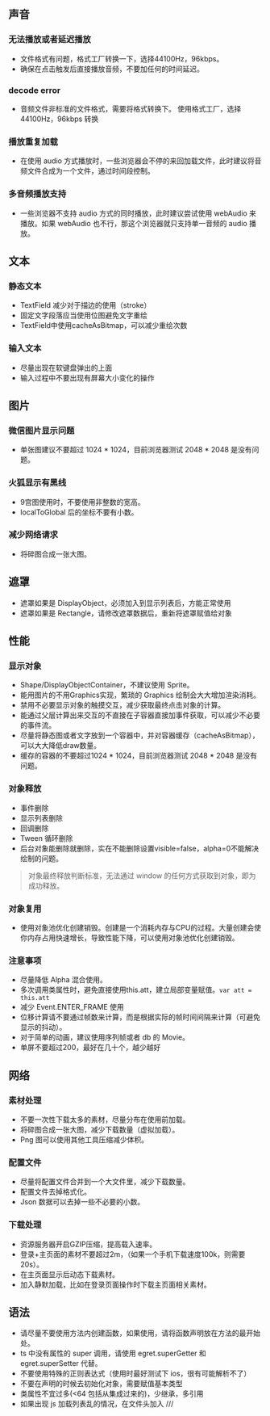 ## 声音

### 无法播放或者延迟播放

* 文件格式有问题，格式工厂转换一下，选择44100Hz，96kbps。
* 确保在点击触发后直接播放音频，不要加任何的时间延迟。

### decode error 

* 音频文件非标准的文件格式，需要将格式转换下。 使用格式工厂，选择44100Hz，96kbps 转换

### 播放重复加载

* 在使用 audio 方式播放时，一些浏览器会不停的来回加载文件，此时建议将音频文件合成为一个文件，通过时间段控制。

### 多音频播放支持

* 一些浏览器不支持 audio 方式的同时播放，此时建议尝试使用 webAudio 来播放。如果 webAudio 也不行，那这个浏览器就只支持单一音频的 audio 播放。

## 文本

### 静态文本
* TextField 减少对于描边的使用（stroke）
* 固定文字段落应当使用位图避免文字重绘
* TextField中使用cacheAsBitmap，可以减少重绘次数

### 输入文本
* 尽量出现在软键盘弹出的上面
* 输入过程中不要出现有屏幕大小变化的操作

## 图片

### 微信图片显示问题
* 单张图建议不要超过 1024 * 1024，目前浏览器测试 2048 * 2048 是没有问题。

### 火狐显示有黑线
* 9宫图使用时，不要使用非整数的宽高。
* localToGlobal 后的坐标不要有小数。

### 减少网络请求
* 将碎图合成一张大图。

## 遮罩

* 遮罩如果是 DisplayObject，必须加入到显示列表后，方能正常使用
* 遮罩如果是 Rectangle，请修改遮罩数据后，重新将遮罩赋值给对象

## 性能

### 显示对象
* Shape/DisplayObjectContainer，不建议使用 Sprite。
* 能用图片的不用Graphics实现，繁琐的 Graphics 绘制会大大增加渲染消耗。
* 禁用不必要显示对象的触摸交互，减少获取最终点击对象的计算。
* 能通过父层计算出来交互的不直接在子容器直接加事件获取，可以减少不必要的事件流。
* 尽量将静态图或者文字放到一个容器中，并对容器缓存（cacheAsBitmap），可以大大降低draw数量。
* 缓存的容器的不要超过1024 * 1024，目前浏览器测试 2048 * 2048 是没有问题。

### 对象释放
* 事件删除
* 显示列表删除
* 回调删除
* Tween 循环删除
* 后台对象能删除就删除，实在不能删除设置visible=false，alpha=0不能解决绘制的问题。
> 对象最终释放判断标准，无法通过 window 的任何方式获取到对象，即为成功释放。

### 对象复用
* 使用对象池优化创建销毁。创建是一个消耗内存与CPU的过程。大量创建会使你内存占用快速增长，导致性能下降，可以使用对象池优化创建销毁。

### 注意事项
* 尽量降低 Alpha 混合使用。
* 多次调用类属性时，避免直接使用this.att，建立局部变量赋值。`var att = this.att`
* 减少 Event.ENTER_FRAME 使用
* 位移计算请不要通过帧数来计算，而是根据实际的帧时间间隔来计算（可避免显示的抖动）。
* 对于简单的动画，建议使用序列帧或者 db 的 Movie。
* 单屏不要超过200，最好在几十个，越少越好
## 网络

### 素材处理
* 不要一次性下载太多的素材，尽量分布在使用前加载。
* 将碎图合成一张大图，减少下载数量（虚拟加载）。
* Png 图可以使用其他工具压缩减少体积。

### 配置文件
* 尽量将配置文件合并到一个大文件里，减少下载数量。
* 配置文件去掉格式化。
* Json 数据可以去掉一些不必要的小数。

### 下载处理
* 资源服务器开启GZIP压缩，提高载入速率。
* 登录+主页面的素材不要超过2m，（如果一个手机下载速度100k，则需要20s）。
* 在主页面显示后动态下载素材。
* 加入静默加载，比如在登录页面操作时下载主页面相关素材。

## 语法

* 请尽量不要使用方法内创建函数，如果使用，请将函数声明放在方法的最开始处。
* ts 中没有属性的 super 调用，请使用 egret.superGetter 和 egret.superSetter 代替。
* 不要使用特殊的正则表达式（使用时最好测试下 ios，很有可能解析不了）
* 不要在声明的时候去初始化对象，需要赋值基本类型
* 类属性不宜过多(<64 包括从集成过来的)，少继承，多引用
* 如果出现 js 加载列表乱的情况，在文件头加入 /// <reference path="version/NativeVersionController.ts" />